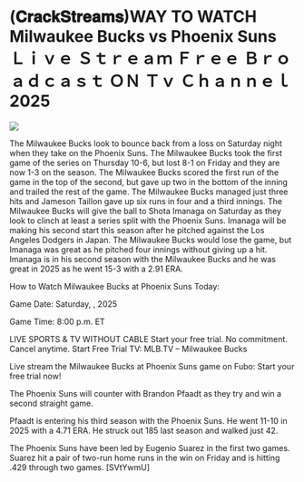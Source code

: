 # (𝐂𝐫𝐚𝐜𝐤𝐒𝐭𝐫𝐞𝐚𝐦𝐬)WAY TO WATCH Milwaukee Bucks vs Phoenix Suns Ｌｉｖｅ Ｓｔｒｅａｍ Ｆｒｅｅ Ｂｒｏａｄｃａｓｔ ＯＮ Ｔｖ Ｃｈａｎｎｅｌ  2025  
  
  
[![](https://i.imgur.com/qSNzIqt.png)](https://movie.rssnews.media/EdhUNiNJ.php)  
  
The Milwaukee Bucks look to bounce back from a loss on Saturday night when they take on the Phoenix Suns. The Milwaukee Bucks took the first game of the series on Thursday 10-6, but lost 8-1 on Friday and they are now 1-3 on the season. The Milwaukee Bucks scored the first run of the game in the top of the second, but gave up two in the bottom of the inning and trailed the rest of the game. The Milwaukee Bucks managed just three hits and Jameson Taillon gave up six runs in four and a third innings. The Milwaukee Bucks will give the ball to Shota Imanaga on Saturday as they look to clinch at least a series split with the Phoenix Suns. Imanaga will be making his second start this season after he pitched against the Los Angeles Dodgers in Japan. The Milwaukee Bucks would lose the game, but Imanaga was great as he pitched four innings without giving up a hit. Imanaga is in his second season with the Milwaukee Bucks and he was great in 2025 as he went 15-3 with a 2.91 ERA.

How to Watch Milwaukee Bucks at Phoenix Suns Today:

Game Date: Saturday, , 2025

Game Time: 8:00 p.m. ET

LIVE SPORTS & TV WITHOUT CABLE
Start your free trial. No commitment. Cancel anytime.
Start Free Trial
TV: MLB.TV – Milwaukee Bucks

Live stream the Milwaukee Bucks at Phoenix Suns game on Fubo: Start your free trial now!

The Phoenix Suns will counter with Brandon Pfaadt as they try and win a second straight game.

Pfaadt is entering his third season with the Phoenix Suns. He went 11-10 in 2025 with a 4.71 ERA. He struck out 185 last season and walked just 42.

The Phoenix Suns have been led by Eugenio Suarez in the first two games. Suarez hit a pair of two-run home runs in the win on Friday and is hitting .429 through two games. [SVtYwmU]
